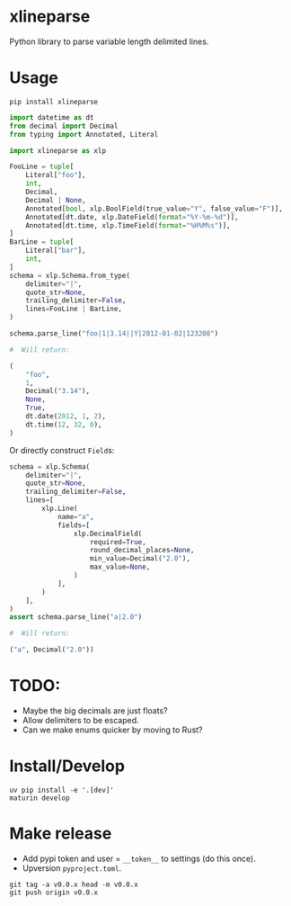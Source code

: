 # xlineparse

Python library to parse variable length delimited lines.

# Usage

```shell
pip install xlineparse
```

```python
import datetime as dt
from decimal import Decimal
from typing import Annotated, Literal

import xlineparse as xlp

FooLine = tuple[
    Literal["foo"],
    int,
    Decimal,
    Decimal | None,
    Annotated[bool, xlp.BoolField(true_value="Y", false_value="F")],
    Annotated[dt.date, xlp.DateField(format="%Y-%m-%d")],
    Annotated[dt.time, xlp.TimeField(format="%H%M%s")],
]
BarLine = tuple[
    Literal["bar"],
    int,
]
schema = xlp.Schema.from_type(
    delimiter="|",
    quote_str=None,
    trailing_delimiter=False,
    lines=FooLine | BarLine,
)

schema.parse_line("foo|1|3.14||Y|2012-01-02|123200")

#  Will return:

(
    "foo",
    1,
    Decimal("3.14"),
    None,
    True,
    dt.date(2012, 1, 2),
    dt.time(12, 32, 0),
)
```

Or directly construct `Field`s:

```python
schema = xlp.Schema(
    delimiter="|",
    quote_str=None,
    trailing_delimiter=False,
    lines=[
        xlp.Line(
            name="a",
            fields=[
                xlp.DecimalField(
                    required=True,
                    round_decimal_places=None,
                    min_value=Decimal("2.0"),
                    max_value=None,
                )
            ],
        )
    ],
)
assert schema.parse_line("a|2.0")

#  Will return:

("a", Decimal("2.0"))
```

# TODO:

- Maybe the big decimals are just floats?
- Allow delimiters to be escaped.
- Can we make enums quicker by moving to Rust?

# Install/Develop

```shell
uv pip install -e '.[dev]'
maturin develop
```

# Make release

- Add pypi token and user = `__token__` to settings (do this once).
- Upversion `pyproject.toml`.

```shell
git tag -a v0.0.x head -m v0.0.x
git push origin v0.0.x
```
